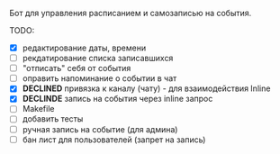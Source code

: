 Бот для управления расписанием и самозаписью на события.

TODO:

- [x] редактирование даты, времени
- [ ] рекдатирование списка записавшихся
- [ ] "отписать" себя от события
- [ ] оправить напоминание о событии в чат
- [x] **DECLINED** привязка к каналу (чату) - для взаимодействия Inline
- [x] **DECLINDE** запись на события через inline запрос
- [ ] Makefile
- [ ] добавить тесты
- [ ] ручная запись на событие (для админа)
- [ ] бан лист для пользователей (запрет на запись)
